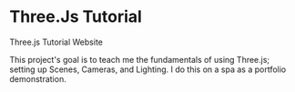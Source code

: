 # Three.Js Tutorial
 Three.js Tutorial Website 
 
 This project's goal is to teach me the fundamentals of using Three.js; setting up Scenes, Cameras, and Lighting. I do this on a spa as a portfolio demonstration. 
